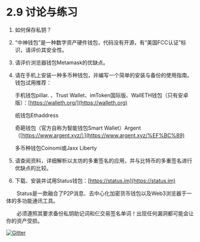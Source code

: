 # 2.9 讨论与练习

1. 如何保存私钥？
2. “中神钱包”是一种数字资产硬件钱包，代码没有开源，有“美国FCC认证”标识，请评价其安全性。
3. 请评价浏览器钱包Metamask的优缺点。
4.  请在手机上安装一种多币种钱包，并编写一个简单的安装与备份的使用指南。钱包试用推荐：

    手机钱包pillar. 、Trust Wallet、imToken国际版、WallETH钱包（只有安卓版）：[https://walleth.org/](https://walleth.org)

    纸钱包Ethaddress

    奇葩钱包（官方自称为智能钱包Smart Wallet）Argent（[https://www.argent.xyz/）](https://www.argent.xyz/%EF%BC%89)

    多币种钱包Coinomi或Jaxx Liberty
5. 请查阅资料，详细解析以太坊的多重签名的应用，并与比特币的多重签名进行优缺点的比较。
6. 下载、安装并试用Status钱包：[https://status.im](https://status.im)

　　Status是一款融合了P2P消息、去中心化加密货币钱包以及Web3浏览器于一体的多功能通讯工具。

　　必须遵照其要求备份私钥助记词和仨交易签名单词！出现任何漏洞都可能会让你的资产受损。

[![Gitter](https://badges.gitter.im/naturaldao/%E5%8C%BA%E5%9D%97%E9%93%BE%E6%A6%82%E8%AE%BA.svg)](https://gitter.im/naturaldao/%E5%8C%BA%E5%9D%97%E9%93%BE%E6%A6%82%E8%AE%BA)
